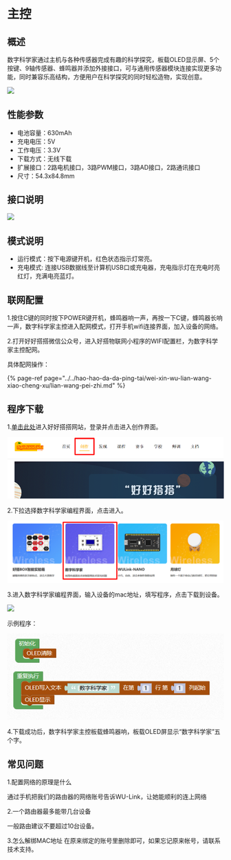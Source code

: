 # 主控

## 概述

数字科学家通过主机与各种传感器完成有趣的科学探究，板载OLED显示屏、5个按键、9轴传感器、蜂鸣器并添加外接接口，可与通用传感器模块连接实现更多功能，同时兼容乐高结构，方便用户在科学探究的同时轻松造物，实现创意。

![](../../.gitbook/assets/shuzike-1.png)

## 性能参数

* 电池容量：630mAh
* 充电电压：5V
* 工作电压：3.3V
* 下载方式：无线下载
* 扩展接口：2路电机接口，3路PWM接口，3路AD接口，2路通讯接口
* 尺寸：54.3x84.8mm

## 接口说明

![](../../.gitbook/assets/shuzike-2.png)

## 模式说明

* 运行模式：按下电源键开机，红色状态指示灯常亮。
* 充电模式: 连接USB数据线至计算机USB口或充电器，充电指示灯在充电时亮红灯，充满电亮蓝灯。

## 联网配置

1.按住C键的同时按下POWER键开机，蜂鸣器响一声，再按一下C键，蜂鸣器长响一声，数字科学家主控进入配网模式，打开手机wifi连接界面，加入设备的网络。

2.打开好好搭搭微信公众号，进入好搭物联网小程序的WIFI配置栏，为数字科学家主控配网。

具体配网操作：

{% page-ref page="../../hao-hao-da-da-ping-tai/wei-xin-wu-lian-wang-xiao-cheng-xu/lian-wang-pei-zhi.md" %}

## 程序下载

1.[单击此处](http://www.haohaodada.com)进入好好搭搭网站，登录并点击进入创作界面。

![](../../.gitbook/assets/haodabit-4.png)

2.下拉选择数字科学家编程界面，点击进入。

![](../../.gitbook/assets/shuzike-4.png)

3.进入数字科学家编程界面，输入设备的mac地址，填写程序，点击下载到设备。

![](../../.gitbook/assets/shuzike-5.png)

示例程序：

![](../../.gitbook/assets/shuzike-6.png)

4.下载成功后，数字科学家主控板载蜂鸣器响，板载OLED屏显示“数字科学家”五个字。

## 常见问题

1.配置网络的原理是什么

通过手机把我们的路由器的网络账号告诉WU-Link，让她能顺利的连上网络

2.一个路由器最多能带几台设备

一般路由建议不要超过10台设备。

3.怎么解绑MAC地址 在原来绑定的账号里删除即可，如果忘记原来帐号，请联系技术支持。


